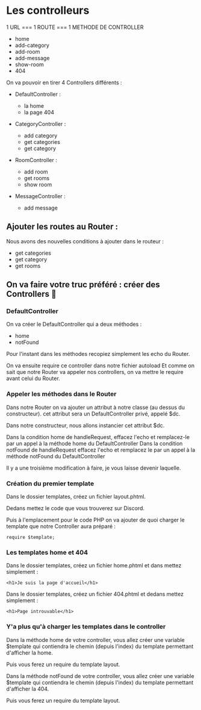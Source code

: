 # Les controlleurs

1 URL === 1 ROUTE === 1 METHODE DE CONTROLLER

- home
- add-category
- add-room
- add-message
- show-room
- 404

On va pouvoir en tirer 4 Controllers différents :

- DefaultController :
    - la home
    - la page 404

- CategoryController :
    - add category 
    - get categories
    - get category

- RoomController :
    - add room
    - get rooms
    - show room

- MessageController :
    - add message 


## Ajouter les routes au Router :

Nous avons des nouvelles conditions à ajouter dans le routeur :

- get categories
- get category
- get rooms


## On va faire votre truc préféré : créer des Controllers 🎉


### DefaultController

On va créer le DefaultController qui a deux méthodes :

- home
- notFound

Pour l'instant dans les méthodes recopiez simplement les echo du Router.

On va ensuite require ce controller dans notre fichier autoload
Et comme on sait que notre Router va appeler nos controllers, on va mettre le require avant celui du Router.

### Appeler les méthodes dans le Router

Dans notre Router on va ajouter un attribut à notre classe (au dessus du constructeur). cet attribut sera un DefaultController
privé, appelé $dc.

Dans notre constructeur, nous allons instancier cet attribut $dc.

Dans la condition home de handleRequest, effacez l'echo et remplacez-le par un appel à la méthode home du DefaultController
Dans la condition notFound de handleRequest effacez l'echo et remplacez le par un appel à la méthode notFound du DefaultController

Il y a une troisième modification à faire, je vous laisse devenir laquelle.


### Création du premier template 

Dans le dossier templates, créez un fichier layout.phtml.

Dedans mettez le code que vous trouverez sur Discord.

Puis à l'emplacement pour le code PHP on va ajouter de quoi charger le template que notre Controller aura préparé :

`require $template;`

### Les templates home et 404

Dans le dossier templates, créez un fichier home.phtml et dans mettez simplement :

`<h1>Je suis la page d'accueil</h1>`

Dans le dossier templates, créez un fichier 404.phtml et dedans mettez simplement :

`<h1>Page introuvable</h1>`


### Y'a plus qu'à charger les templates dans le controller 

Dans la méthode home de votre controller, vous allez créer une variable $template qui contiendra le chemin
(depuis l'index) du template permettant d'afficher la home.

Puis vous ferez un require du template layout.

Dans la méthode notFound de votre controller, vous allez créer une variable $template qui contiendra le chemin
(depuis l'index) du template permettant d'afficher la 404.

Puis vous ferez un require du template layout.